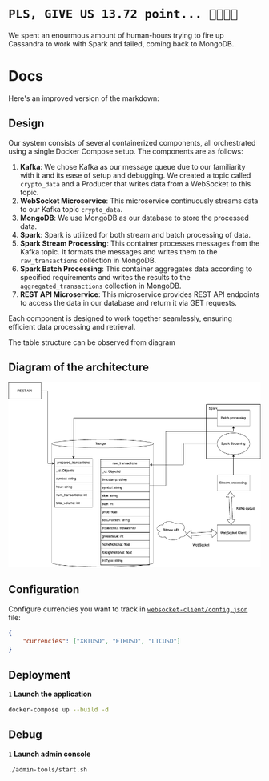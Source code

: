 # `PLS, GIVE US 13.72 point... 🙏🥹🥲🙏`
 We spent an enourmous amount of human-hours trying to fire up Cassandra to work with Spark and failed, coming back to MongoDB..

# Docs

Here's an improved version of the markdown:

## Design

Our system consists of several containerized components, all orchestrated using a single Docker Compose setup. The components are as follows:

1. **Kafka**: We chose Kafka as our message queue due to our familiarity with it and its ease of setup and debugging. We created a topic called `crypto_data` and a Producer that writes data from a WebSocket to this topic.
2. **WebSocket Microservice**: This microservice continuously streams data to our Kafka topic `crypto_data`.
3. **MongoDB**: We use MongoDB as our database to store the processed data.
4. **Spark**: Spark is utilized for both stream and batch processing of data.
5. **Spark Stream Processing**: This container processes messages from the Kafka topic. It formats the messages and writes them to the `raw_transactions` collection in MongoDB.
6. **Spark Batch Processing**: This container aggregates data according to specified requirements and writes the results to the `aggregated_transactions` collection in MongoDB.
7. **REST API Microservice**: This microservice provides REST API endpoints to access the data in our database and return it via GET requests.

Each component is designed to work together seamlessly, ensuring efficient data processing and retrieval.

The table structure can be observed from diagram

## Diagram of the architecture
![alt text](img/bigDataProjectArchitecture.drawio.png)

## Configuration

Configure currencies you want to track in [`websocket-client/config.json`](./websocket-client/config.json) file:
```json
{
    "currencies": ["XBTUSD", "ETHUSD", "LTCUSD"]
}
```

## Deployment
`1`
**Launch the application**
```bash
docker-compose up --build -d
```


## Debug
`1`
**Launch admin console**
```bash
./admin-tools/start.sh
```
